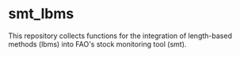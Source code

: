 # smt_lbms
This repository collects functions for the integration of length-based methods (lbms) into FAO's stock monitoring tool (smt).
